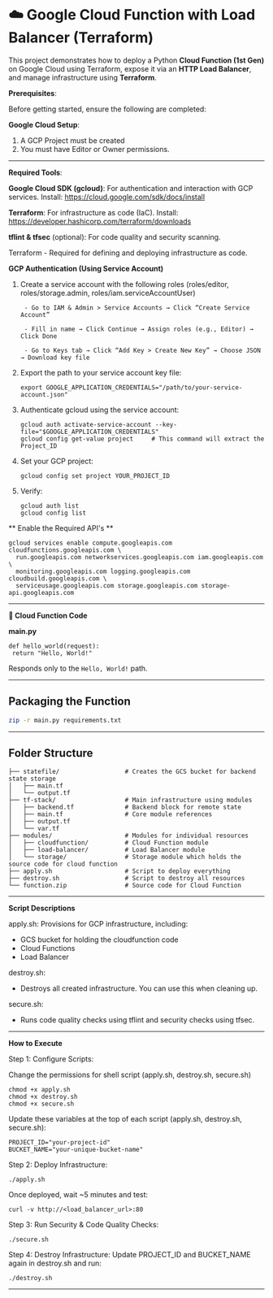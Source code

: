 # **☁️ Google Cloud Function with Load Balancer (Terraform)**

This project demonstrates how to deploy a Python **Cloud Function (1st Gen)** on Google Cloud using Terraform, expose it via an **HTTP Load Balancer**, and manage infrastructure using **Terraform**.

**Prerequisites**:

Before getting started, ensure the following are completed:

**Google Cloud Setup**:
 1. A GCP Project must be created
 2. You must have Editor or Owner permissions.

---

**Required Tools**:

**Google Cloud SDK (gcloud)**: 
For authentication and interaction with GCP services. Install: https://cloud.google.com/sdk/docs/install

**Terraform**:
For infrastructure as code (IaC). Install: https://developer.hashicorp.com/terraform/downloads

**tflint & tfsec** (optional): For code quality and security scanning.

Terraform - Required for defining and deploying infrastructure as code.

**GCP Authentication (Using Service Account)**

1. Create a service account with the following roles (roles/editor, roles/storage.admin, roles/iam.serviceAccountUser)
   ```
    - Go to IAM & Admin > Service Accounts → Click “Create Service Account”
 
    - Fill in name → Click Continue → Assign roles (e.g., Editor) → Click Done
 
    - Go to Keys tab → Click “Add Key > Create New Key” → Choose JSON → Download key file
    ```
2. Export the path to your service account key file:
   ```
   export GOOGLE_APPLICATION_CREDENTIALS="/path/to/your-service-account.json"
   ```
3. Authenticate gcloud using the service account:
   ```
   gcloud auth activate-service-account --key-file="$GOOGLE_APPLICATION_CREDENTIALS"
   gcloud config get-value project     # This command will extract the Project_ID
   ```
4. Set your GCP project:
   ```
   gcloud config set project YOUR_PROJECT_ID
   ```
5. Verify:
   ```
   gcloud auth list
   gcloud config list
   ```

** Enable the Required API's **
```
gcloud services enable compute.googleapis.com cloudfunctions.googleapis.com \
  run.googleapis.com networkservices.googleapis.com iam.googleapis.com \
  monitoring.googleapis.com logging.googleapis.com cloudbuild.googleapis.com \
  serviceusage.googleapis.com storage.googleapis.com storage-api.googleapis.com
```

---

   **🧠 Cloud Function Code**

   **main.py**
   ```
   def hello_world(request):
    return "Hello, World!"
   ```

   Responds only to the `Hello, World!` path.

---

##  Packaging the Function

```bash
zip -r main.py requirements.txt
```

---

## Folder Structure
```
├── statefile/                  # Creates the GCS bucket for backend state storage
│   ├── main.tf
│   └── output.tf
├── tf-stack/                   # Main infrastructure using modules
│   ├── backend.tf              # Backend block for remote state
│   ├── main.tf                 # Core module references
│   ├── output.tf
│   └── var.tf
├── modules/                    # Modules for individual resources
│   ├── cloudfunction/          # Cloud Function module
│   ├── load-balancer/          # Load Balancer module
│   └── storage/                # Storage module which holds the source code for cloud function
├── apply.sh                    # Script to deploy everything
├── destroy.sh                  # Script to destroy all resources
└── function.zip                # Source code for Cloud Function
```
---

**Script Descriptions**

apply.sh: Provisions for GCP infrastructure, including:
 - GCS bucket for holding the cloudfunction code
 - Cloud Functions
 - Load Balancer

destroy.sh:
 - Destroys all created infrastructure. You can use this when cleaning up.

secure.sh:
 - Runs code quality checks using tflint and security checks using tfsec.

---

**How to Execute**

Step 1: Configure Scripts:

Change the permissions for shell script (apply.sh, destroy.sh, secure.sh)
```
chmod +x apply.sh
chmod +x destroy.sh
chmod +x secure.sh
```
Update these variables at the top of each script (apply.sh, destroy.sh, secure.sh):
 ```
 PROJECT_ID="your-project-id"
 BUCKET_NAME="your-unique-bucket-name"
 ```
Step 2: Deploy Infrastructure:
 ```
 ./apply.sh
 ```
Once deployed, wait ~5 minutes and test:
 ```
curl -v http://<load_balancer_url>:80
```
Step 3: Run Security & Code Quality Checks:
```
./secure.sh
```
Step 4: Destroy Infrastructure:
Update PROJECT_ID and BUCKET_NAME again in destroy.sh and run:
```
./destroy.sh
```

---

